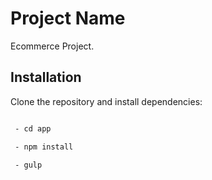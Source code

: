 # Project Name

Ecommerce Project.

## Installation

Clone the repository and install dependencies:

```bash

 - cd app

 - npm install

 - gulp
